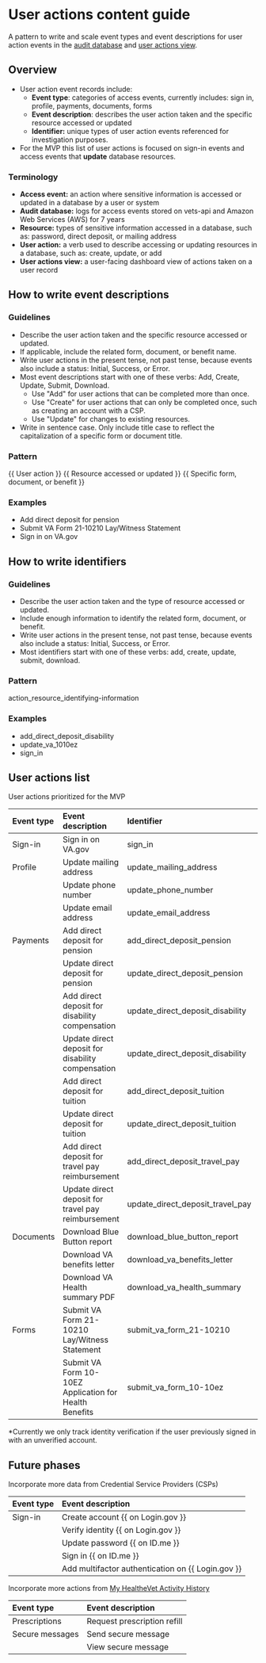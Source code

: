 # User actions content guide
A pattern to write and scale event types and event descriptions for user action events in the [audit database](https://github.com/department-of-veterans-affairs/va.gov-team/tree/master/products/identity/Products/delegate%20access%20#2-audit-database---immutable-logs-of-delegate-actions-for-compliance) and [user actions view](https://github.com/department-of-veterans-affairs/va.gov-team/tree/master/products/identity/Products/delegate%20access%20). 

## Overview
- User action event records include: 
  - **Event type**: categories of access events, currently includes: sign in, profile, payments, documents, forms
  - **Event description**: describes the user action taken and the specific resource accessed or updated
  - **Identifier:** unique types of user action events referenced for investigation purposes.
- For the MVP this list of user actions is focused on sign-in events and access events that **update** database resources.

### Terminology
- **Access event:** an action where sensitive information is accessed or updated in a database by a user or system
- **Audit database:** logs for access events stored on vets-api and Amazon Web Services (AWS) for 7 years
- **Resource:** types of sensitive information accessed in a database, such as: password, direct deposit, or mailing address
- **User action:** a verb used to describe accessing or updating resources in a database, such as: create, update, or add
- **User actions view:** a user-facing dashboard view of actions taken on a user record

## How to write event descriptions
### Guidelines
- Describe the user action taken and the specific resource accessed or updated. 
- If applicable, include the related form, document, or benefit name.
- Write user actions in the present tense, not past tense, because events also include a status: Initial, Success, or Error.
- Most event descriptions start with one of these verbs: Add, Create, Update, Submit, Download.
  - Use "Add" for user actions that can be completed more than once.
  - Use "Create" for user actions that can only be completed once, such as creating an account with a CSP.
  - Use "Update" for changes to existing resources.
- Write in sentence case. Only include title case to reflect the capitalization of a specific form or document title.

### Pattern
{{ User action }} {{ Resource accessed or updated }} {{ Specific form, document, or benefit }}

### Examples
- Add  direct deposit  for pension
- Submit VA Form 21-10210 Lay/Witness Statement
- Sign in on VA.gov

## How to write identifiers 
### Guidelines
- Describe the user action taken and the type of resource accessed or updated.
- Include enough information to identify the related form, document, or benefit.
- Write user actions in the present tense, not past tense, because events also include a status: Initial, Success, or Error.
- Most identifiers start with one of these verbs: add, create, update, submit, download.

### Pattern
action_resource_identifying-information

### Examples
- add_direct_deposit_disability
- update_va_1010ez
- sign_in


## User actions list
User actions prioritized for the MVP



|   Event type    |                   Event description                    |       Identifier    |  Implemented  |
| :-------------- | :----------------------------------------------------- | :------------------- | :------------------- |
| Sign-in         | Sign in on VA.gov                                | sign_in              | :white_check_mark: |
| Profile         | Update mailing address                                 | update_mailing_address |  |
|                 | Update phone number                                    | update_phone_number   |  |
|                 | Update email address                                   | update_email_address  |  |
| Payments        | Add direct deposit for pension          | add_direct_deposit_pension   |  |
|                 | Update direct deposit for pension       | update_direct_deposit_pension  |  |
|                 | Add direct deposit for disability compensation       | update_direct_deposit_disability  |  |
|                 | Update direct deposit for disability compensation       | update_direct_deposit_disability  |  |
|                 | Add direct deposit for tuition                         | add_direct_deposit_tuition     |  |
|                 | Update direct deposit for tuition                      | update_direct_deposit_tuition  |  |
|                 | Add direct deposit for travel pay reimbursement        | add_direct_deposit_travel_pay  |  |
|                 | Update direct deposit for travel pay reimbursement     | update_direct_deposit_travel_pay  |  |
| Documents       | Download Blue Button report                      | download_blue_button_report    |  |
|                 | Download VA benefits letter                      | download_va_benefits_letter    |  |
|                 | Download VA Health summary PDF                   | download_va_health_summary  |  |
| Forms           | Submit VA Form 21-10210 Lay/Witness Statement    | submit_va_form_21-10210 |  |
|                 | Submit VA Form 10-10EZ Application for Health Benefits | submit_va_form_10-10ez |  |

*Currently we only track identity verification if the user previously signed in with an unverified account.

## Future phases

Incorporate more data from Credential Service Providers (CSPs)

|   Event type    |                   Event description                    |
| :-------------- | :----------------------------------------------------- |
| Sign-in         | Create account {{ on Login.gov }}                      |
|                 | Verify identity {{ on Login.gov }}                     |
|                 | Update password {{ on ID.me }}                         |
|                 | Sign in {{ on ID.me }}                                 |
|                 | Add multifactor authentication on {{ Login.gov }}      |

Incorporate more actions from [My HealtheVet Activity History](https://www.myhealth.va.gov/account-activity-history-summary)

|   Event type    |                   Event description                    |
| :-------------- | :----------------------------------------------------- |
| Prescriptions   | Request prescription refill                            |
| Secure messages | Send secure message                                    |
|                 | View secure message                                    |
